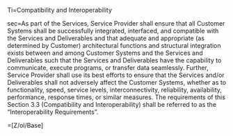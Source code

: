 Ti=Compatibility and Interoperability

sec=As part of the Services, Service Provider shall ensure that all Customer Systems shall be successfully integrated, interfaced, and compatible with the Services and Deliverables and that adequate and appropriate (as determined by Customer) architectural functions and structural integration exists between and among Customer Systems and the Services and Deliverables such that the Services and Deliverables have the capability to communicate, execute programs, or transfer data seamlessly. Further, Service Provider shall use its best efforts to ensure that the Services and/or Deliverables shall not adversely affect the Customer Systems, whether as to functionality, speed, service levels, interconnectivity, reliability, availability, performance, response times, or similar measures. The requirements of this Section 3.3 (Compatibility and Interoperability) shall be referred to as the “Interoperability Requirements”.

=[Z/ol/Base]
